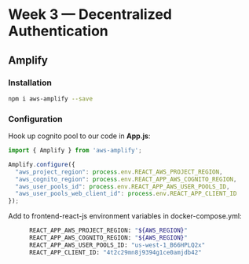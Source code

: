 # Week 3 — Decentralized Authentication
## Amplify
### Installation
```sh
npm i aws-amplify --save
```

### Configuration
Hook up cognito pool to our code in **App.js**:
```javascript
import { Amplify } from 'aws-amplify';

Amplify.configure({
  "aws_project_region": process.env.REACT_AWS_PROJECT_REGION,
  "aws_cognito_region": process.env.REACT_APP_AWS_COGNITO_REGION,
  "aws_user_pools_id": process.env.REACT_APP_AWS_USER_POOLS_ID,
  "aws_user_pools_web_client_id": process.env.REACT_APP_CLIENT_ID
});
```
Add to frontend-react-js environment variables in docker-compose.yml:
```sh
      REACT_APP_AWS_PROJECT_REGION: "${AWS_REGION}"
      REACT_APP_AWS_COGNITO_REGION: "${AWS_REGION}"
      REACT_APP_AWS_USER_POOLS_ID: "us-west-1_B66HPLQ2x"
      REACT_APP_CLIENT_ID: "4t2c29mn8j9394g1ce0amjdb42"
```


